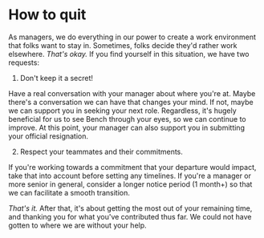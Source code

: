 # How to quit

As managers, we do everything in our power to create a work environment that folks want to stay in. Sometimes, folks decide they'd rather work elsewhere. _That's okay._ If you find yourself in this situation, we have two requests:

1. Don't keep it a secret! 

Have a real conversation with your manager about where you're at. Maybe there's a conversation we can have that changes your mind. If not, maybe we can support you in seeking your next role. Regardless, it's hugely beneficial for us to see Bench through your eyes, so we can continue to improve. At this point, your manager can also support you in submitting your official resignation.

2. Respect your teammates and their commitments. 

If you're working towards a commitment that your departure would impact, take that into account before setting any timelines. If you're a manager or more senior in general, consider a longer notice period (1 month+) so that we can facilitate a smooth transition.

_That's it._ After that, it's about getting the most out of your remaining time, and thanking you for what you've contributed thus far. We could not have gotten to where we are without your help.